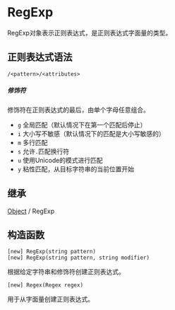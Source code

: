 # RegExp

RegExp对象表示正则表达式，是正则表达式字面量的类型。

## 正则表达式语法

```
/<pattern>/<attributes>
```

##### 修饰符

修饰符在正则表达式的最后，由单个字母任意组合。
- `g` 全局匹配（默认情况下在第一个匹配后停止）
- `i` 大小写不敏感（默认情况下的匹配是大小写敏感的）
- `m` 多行匹配
- `s` 允许`.`匹配换行符
- `u` 使用Unicode的模式进行匹配
- `y` 粘性匹配，从目标字符串的当前位置开始

## 继承

[Object](Object.md) / RegExp

## 构造函数

```
[new] RegExp(string pattern)
[new] RegExp(string pattern, string modifier)
```

根据给定字符串和修饰符创建正则表达式。

```
[new] Regex(Regex regex)
```

用于从字面量创建正则表达式。